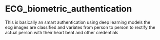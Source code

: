# ECG_biometric_authentication
This is basically an smart authentication using deep learning models the ecg images are classified and variates from person to person to rectify the actual person with their heart beat and other credentials

